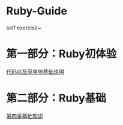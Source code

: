 # Ruby-Guide

self exercise~

# 第一部分：Ruby初体验
[代码以及简单地基础说明](https://github.com/wnz27/Ruby-Guide/tree/master/Ruby_Part_One)

# 第二部分：Ruby基础
[第四章基础知识](https://github.com/wnz27/Ruby-Guide/blob/master/Ruby_Part_Two_Ruby_basic/chapter4_object_variable_constant/4_basicKnowledge.md)
